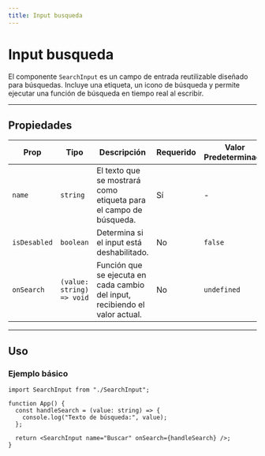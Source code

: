 ```yaml
---
title: Input busqueda
---
```


# Input busqueda

El componente `SearchInput` es un campo de entrada reutilizable diseñado para búsquedas. Incluye una etiqueta, un icono de búsqueda y permite ejecutar una función de búsqueda en tiempo real al escribir.

---

## Propiedades

| Prop         | Tipo                      | Descripción                                                                  | Requerido | Valor Predeterminado |
| ------------ | ------------------------- | ---------------------------------------------------------------------------- | --------- | -------------------- |
| `name`       | `string`                  | El texto que se mostrará como etiqueta para el campo de búsqueda.            | Sí        | -                    |
| `isDesabled` | `boolean`                 | Determina si el input está deshabilitado.                                    | No        | `false`              |
| `onSearch`   | `(value: string) => void` | Función que se ejecuta en cada cambio del input, recibiendo el valor actual. | No        | `undefined`          |

---

## **Uso**

### **Ejemplo básico**

```tsx
import SearchInput from "./SearchInput";

function App() {
  const handleSearch = (value: string) => {
    console.log("Texto de búsqueda:", value);
  };

  return <SearchInput name="Buscar" onSearch={handleSearch} />;
}
```
